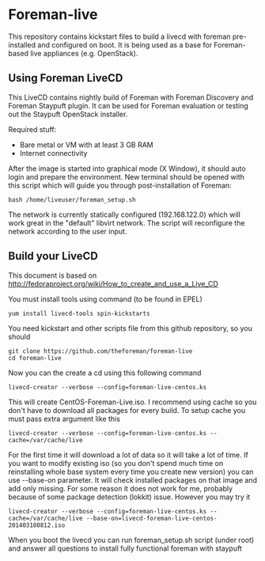 Foreman-live
============

This repository contains kickstart files to build a livecd with foreman
pre-installed and configured on boot. It is being used as a base for
Foreman-based live appliances (e.g. OpenStack).

Using Foreman LiveCD
--------------------

This LiveCD contains nightly build of Foreman with Foreman Discovery and
Foreman Staypuft plugin. It can be used for Foreman evaluation or testing out
the Staypuft OpenStack installer.

Required stuff:

* Bare metal or VM with at least 3 GB RAM
* Internet connectivity

After the image is started into graphical mode (X Window), it should auto
login and prepare the environment. New terminal should be opened with this
script which will guide you through post-installation of Foreman:

    bash /home/liveuser/foreman_setup.sh

The network is currently statically configured (192.168.122.0) which will work
great in the "default" libvirt network. The script will reconfigure the
network according to the user input.

Build your LiveCD
-----------------

This document is based on http://fedoraproject.org/wiki/How_to_create_and_use_a_Live_CD

You must install tools using command (to be found in EPEL)

    yum install livecd-tools spin-kickstarts

You need kickstart and other scripts file from this github repository, 
so you should

    git clone https://github.com/theforeman/foreman-live
    cd foreman-live

Now you can the create a cd using this following command

    livecd-creator --verbose --config=foreman-live-centos.ks

This will create CentOS-Foreman-Live.iso. I recommend using cache so you don't
have to download all packages for every build. To setup cache you must pass
extra argument like this

    livecd-creator --verbose --config=foreman-live-centos.ks --cache=/var/cache/live

For the first time it will download a lot of data so it will take a lot of time.
If you want to modify existing iso (so you don't spend much time on reinstalling
whole base system every time you create new version) you can use --base-on parameter.
It will check installed packages on that image and add only missing. For some reason
it does not work for me, probably because of some package detection (lokkit) issue.
However you may try it

    livecd-creator --verbose --config=foreman-live-centos.ks --cache=/var/cache/live --base-on=livecd-foreman-live-centos-201403180812.iso

When you boot the livecd you can run foreman_setup.sh script (under root) and
answer all questions to install fully functional foreman with staypuft
